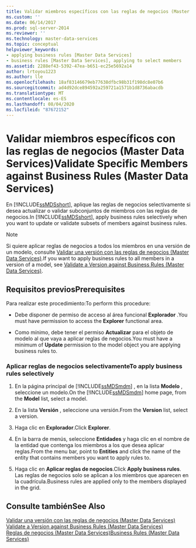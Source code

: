 ```yaml
---
title: Validar miembros específicos con las reglas de negocios (Master Data Services) | Microsoft Docs
ms.custom: ''
ms.date: 06/14/2017
ms.prod: sql-server-2014
ms.reviewer: ''
ms.technology: master-data-services
ms.topic: conceptual
helpviewer_keywords:
- applying business rules [Master Data Services]
- business rules [Master Data Services], applying to select members
ms.assetid: 2288ef43-5392-47ea-b651-ec25e5692a14
author: lrtoyou1223
ms.author: lle
ms.openlocfilehash: 18af83146679eb77638dfbc98b31f198dc8e07b6
ms.sourcegitcommit: ad4d92dce894592a259721a1571b1d8736abacdb
ms.translationtype: MT
ms.contentlocale: es-ES
ms.lasthandoff: 08/04/2020
ms.locfileid: "87672152"
---
```

# <a name="validate-specific-members-against-business-rules-master-data-services"></a><span data-ttu-id="a8623-102">Validar miembros específicos con las reglas de negocios (Master Data Services)</span><span class="sxs-lookup"><span data-stu-id="a8623-102">Validate Specific Members against Business Rules (Master Data Services)</span></span>
  <span data-ttu-id="a8623-103">En [!INCLUDE[ssMDSshort](../includes/ssmdsshort-md.md)], aplique las reglas de negocios selectivamente si desea actualizar o validar subconjuntos de miembros con las reglas de negocios.</span><span class="sxs-lookup"><span data-stu-id="a8623-103">In [!INCLUDE[ssMDSshort](../includes/ssmdsshort-md.md)], apply business rules selectively when you want to update or validate subsets of members against business rules.</span></span>  
  
> [!NOTE]  
>  <span data-ttu-id="a8623-104">Si quiere aplicar reglas de negocios a todos los miembros en una versión de un modelo, consulte [Validar una versión con las reglas de negocios &#40;Master Data Services&#41;](validate-a-version-against-business-rules-master-data-services.md).</span><span class="sxs-lookup"><span data-stu-id="a8623-104">If you want to apply business rules to all members in a version of a model, see [Validate a Version against Business Rules &#40;Master Data Services&#41;](validate-a-version-against-business-rules-master-data-services.md).</span></span>  
  
## <a name="prerequisites"></a><span data-ttu-id="a8623-105">Requisitos previos</span><span class="sxs-lookup"><span data-stu-id="a8623-105">Prerequisites</span></span>  
 <span data-ttu-id="a8623-106">Para realizar este procedimiento:</span><span class="sxs-lookup"><span data-stu-id="a8623-106">To perform this procedure:</span></span>  
  
-   <span data-ttu-id="a8623-107">Debe disponer de permiso de acceso al área funcional **Explorador** .</span><span class="sxs-lookup"><span data-stu-id="a8623-107">You must have permission to access the **Explorer** functional area.</span></span>  
  
-   <span data-ttu-id="a8623-108">Como mínimo, debe tener el permiso **Actualizar** para el objeto de modelo al que vaya a aplicar reglas de negocios.</span><span class="sxs-lookup"><span data-stu-id="a8623-108">You must have a minimum of **Update** permission to the model object you are applying business rules to.</span></span>  
  
### <a name="to-apply-business-rules-selectively"></a><span data-ttu-id="a8623-109">Aplicar reglas de negocios selectivamente</span><span class="sxs-lookup"><span data-stu-id="a8623-109">To apply business rules selectively</span></span>  
  
1.  <span data-ttu-id="a8623-110">En la página principal de [!INCLUDE[ssMDSmdm](../includes/ssmdsmdm-md.md)] , en la lista **Modelo** , seleccione un modelo.</span><span class="sxs-lookup"><span data-stu-id="a8623-110">On the [!INCLUDE[ssMDSmdm](../includes/ssmdsmdm-md.md)] home page, from the **Model** list, select a model.</span></span>  
  
2.  <span data-ttu-id="a8623-111">En la lista **Versión** , seleccione una versión.</span><span class="sxs-lookup"><span data-stu-id="a8623-111">From the **Version** list, select a version.</span></span>  
  
3.  <span data-ttu-id="a8623-112">Haga clic en **Explorador**.</span><span class="sxs-lookup"><span data-stu-id="a8623-112">Click **Explorer**.</span></span>  
  
4.  <span data-ttu-id="a8623-113">En la barra de menús, seleccione **Entidades** y haga clic en el nombre de la entidad que contenga los miembros a los que desea aplicar reglas.</span><span class="sxs-lookup"><span data-stu-id="a8623-113">From the menu bar, point to **Entities** and click the name of the entity that contains members you want to apply rules to.</span></span>  
  
5.  <span data-ttu-id="a8623-114">Haga clic en **Aplicar reglas de negocios**.</span><span class="sxs-lookup"><span data-stu-id="a8623-114">Click **Apply business rules**.</span></span> <span data-ttu-id="a8623-115">Las reglas de negocios solo se aplican a los miembros que aparecen en la cuadrícula.</span><span class="sxs-lookup"><span data-stu-id="a8623-115">Business rules are applied only to the members displayed in the grid.</span></span>  
  
## <a name="see-also"></a><span data-ttu-id="a8623-116">Consulte también</span><span class="sxs-lookup"><span data-stu-id="a8623-116">See Also</span></span>  
 <span data-ttu-id="a8623-117">[Validar una versión con las reglas de negocios &#40;Master Data Services&#41;](validate-a-version-against-business-rules-master-data-services.md) </span><span class="sxs-lookup"><span data-stu-id="a8623-117">[Validate a Version against Business Rules &#40;Master Data Services&#41;](validate-a-version-against-business-rules-master-data-services.md) </span></span>  
 [<span data-ttu-id="a8623-118">Reglas de negocios &#40;Master Data Services&#41;</span><span class="sxs-lookup"><span data-stu-id="a8623-118">Business Rules &#40;Master Data Services&#41;</span></span>](../../2014/master-data-services/business-rules-master-data-services.md)  
  
  
